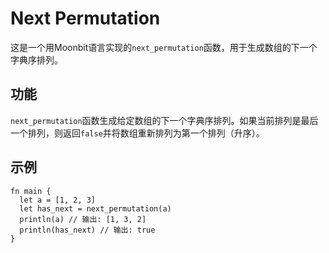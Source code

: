 # Next Permutation

这是一个用Moonbit语言实现的`next_permutation`函数，用于生成数组的下一个字典序排列。

## 功能

`next_permutation`函数生成给定数组的下一个字典序排列。如果当前排列是最后一个排列，则返回`false`并将数组重新排列为第一个排列（升序）。

## 示例

```moonbit
fn main {
  let a = [1, 2, 3]
  let has_next = next_permutation(a)
  println(a) // 输出: [1, 3, 2]
  println(has_next) // 输出: true
}
```